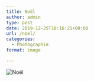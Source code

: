 ```yaml
---
title: Noël
author: admin
type: post
date: 2019-12-25T16:16:21+00:00
url: /noel/
categories:
  - Photographie
format: image

---
```

![Noël](./dsc9392.jpg)